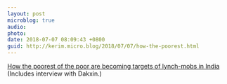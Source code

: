 ```yaml
---
layout: post
microblog: true
audio: 
photo: 
date: 2018-07-07 08:09:43 +0800
guid: http://kerim.micro.blog/2018/07/07/how-the-poorest.html
---
```

[How the poorest of the poor are becoming targets of lynch-mobs in India](http://www.catchnews.com/india-news/how-the-poorest-of-the-poor-are-becoming-targets-of-lynch-mobs-in-india-121267.html) (Includes interview with Dakxin.)
